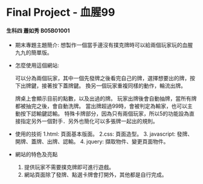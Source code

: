 # Final Project - 血腥99
#### 生科四 蕭如秀 B05B01001

* 期末專題主題簡介:
	想製作一個當手邊沒有撲克牌時可以給兩個玩家玩的血腥九九的簡單版。

* 怎麼使用這個網站:

	可以分為兩個玩家，其中一個先發牌之後看完自己的牌，選擇想要出的牌，按下出牌鍵，接著按下蓋牌鍵。
	換另一個玩家重複同樣的動作，輪流出牌。

	牌桌上會顯示目前的點數，以及出過的牌。
	玩家出牌後會自動抽牌，當所有牌都被抽完之後，會自動洗牌。
	當出牌超過99時，會被判定為輸家，也可以主動按下認輸鍵認輸。
	特殊卡牌部分，因為只有兩個玩家，所以5的功能設為直接指定另外一個對手．另外也簡化可以多張牌一起出的規則。

* 使用的技術
	1.html: 頁面基本版面。
	2.css: 頁面造型。
	3. javascript: 發牌、開牌、蓋牌、出牌、認輸。
	4. jquery: 擷取物件、變更頁面物件。 
	
* 網站的特色及亮點
	1. 提供玩家不需要撲克牌即可進行遊戲。
	2. 網站頁面除了發牌、點選卡牌會打開外，其他都是自行完成。 



